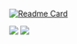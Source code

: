 <!---
- 👋 Hi, I’m Josef
- 👀 I’m interested in Robotics and Microcontroller
- 🌱 I’m currently learning ML and Docker
- 💞️ I’m looking to collaborate on ...
- 📫 How to reach me ...
--->
<!-- repos -->
[![Readme Card](https://github-readme-stats.vercel.app/api/pin/?username=josefgst&repo=new_simple_robot)](https://github.com/JosefGst/new_simple_robot)
<!-- states -->
<img src="https://github-readme-stats.vercel.app/api?username=josefgst&show_icons=true"/>  
<!-- top languages used -->
<!-- <img src="https://github-readme-stats.vercel.app/api/top-langs?username=josefgst"/> -->
<img src="https://github-readme-streak-stats.herokuapp.com/?user=josefgst"/>



<!---
JosefGst/JosefGst is a ✨ special ✨ repository because its `README.md` (this file) appears on your GitHub profile.
You can click the Preview link to take a look at your changes.
--->
